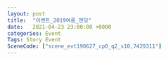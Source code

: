 ```yaml
---
layout: post
title:  "이벤트_2019여름_엔딩"
date:   2021-04-23 23:00:00 +0000
categories: Event
Tags: Story Event
SceneCode: ["scene_evt190627_cp0_q2_s10,7429311"]
---
```


